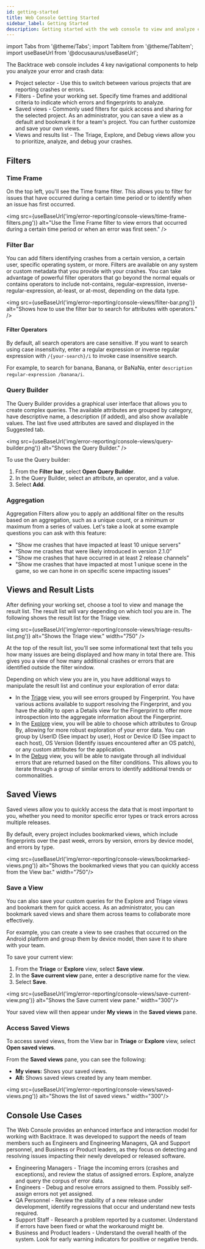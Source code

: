 ```yaml
---
id: getting-started
title: Web Console Getting Started
sidebar_label: Getting Started
description: Getting started with the web console to view and analyze error and crash data.
---
```


import Tabs from '@theme/Tabs';
import TabItem from '@theme/TabItem';
import useBaseUrl from '@docusaurus/useBaseUrl';

The Backtrace web console includes 4 key navigational components to help you analyze your error and crash data:

- Project selector - Use this to switch between various projects that are reporting crashes or errors.
- Filters - Define your working set. Specify time frames and additional criteria to indicate which errors and fingerprints to analyze.
- Saved views - Commonly used filters for quick access and sharing for the selected project. As an administrator, you can save a view as a default and bookmark it for a team's project. You can further customize and save your own views.
- Views and results list - The Triage, Explore, and Debug views allow you to prioritize, analyze, and debug your crashes.

## Filters

### Time Frame

On the top left, you'll see the Time frame filter. This allows you to filter for issues that have occurred during a certain time period or to identify when an issue has first occurred.

<img src={useBaseUrl('img/error-reporting/console-views/time-frame-filters.png')} alt="Use the Time Frame filter to view errors that occurred during a certain time period or when an error was first seen." />

### Filter Bar

You can add filters identifying crashes from a certain version, a certain user, specific operating system, or more. Filters are available on any system or custom metadata that you provide with your crashes. You can take advantage of powerful filter operators that go beyond the normal equals or contains operators to include not-contains, regular-expression, inverse-regular-expression, at-least, or at-most, depending on the data type.

<img src={useBaseUrl('img/error-reporting/console-views/filter-bar.png')} alt="Shows how to use the filter bar to search for attributes with operators." />

#### Filter Operators

By default, all search operators are case sensitive. If you want to search using case insensitivity, enter a regular expression or inverse regular expression with `/{your-search}/i` to invoke case insensitive search.

For example, to search for banana, Banana, or BaNaNa, enter `description regular-expression /banana/i`.

### Query Builder

The Query Builder provides a graphical user interface that allows you to create complex queries. The available attributes are grouped by category, have descriptive name, a description (if added), and also show available values. The last five used attributes are saved and displayed in the Suggested tab.

<img src={useBaseUrl('img/error-reporting/console-views/query-builder.png')} alt="Shows the Query Builder." />

To use the Query builder:

1. From the **Filter bar**, select **Open Query Builder**.
1. In the Query Builder, select an attribute, an operator, and a value.
1. Select **Add**.

### Aggregation

Aggregation Filters allow you to apply an additional filter on the results based on an aggregation, such as a unique count, or a minimum or maximum from a series of values. Let's take a look at some example questions you can ask with this feature:

- "Show me crashes that have impacted at least 10 unique servers"
- “Show me crashes that were likely introduced in version 2.1.0”
- "Show me crashes that have occurred in at least 2 release channels”
- "Show me crashes that have impacted at most 1 unique scene in the game, so we can hone in on specific scene impacting issues"

## Views and Result Lists

After defining your working set, choose a tool to view and manage the result list. The result list will vary depending on which tool you are in. The following shows the result list for the Triage view.

<img src={useBaseUrl('img/error-reporting/console-views/triage-results-list.png')} alt="Shows the Triage view." width="750" />

At the top of the result list, you'll see some informational text that tells you how many issues are being displayed and how many in total there are. This gives you a view of how many additional crashes or errors that are identified outside the filter window.

Depending on which view you are in, you have additional ways to manipulate the result list and continue your exploration of error data:

- In the [Triage](/error-reporting/web-console/triage) view, you will see errors grouped by Fingerprint. You have various actions available to support resolving the Fingerprint, and you have the ability to open a Details view for the Fingerprint to offer more introspection into the aggregate information about the Fingerprint.
- In the [Explore](/error-reporting/web-console/explore) view, you will be able to choose which attributes to Group By, allowing for more robust exploration of your error data. You can group by UserID (See impact by user), Host or Device ID (See impact to each host), OS Version (Identify issues encountered after an OS patch), or any custom attributes for the application.
- In the [Debug](/error-reporting/web-console/debug) view, you will be able to navigate through all individual errors that are returned based on the filter conditions. This allows you to iterate through a group of similar errors to identify additional trends or commonalities.

## Saved Views

Saved views allow you to quickly access the data that is most important to you, whether you need to monitor specific error types or track errors across multiple releases.

By default, every project includes bookmarked views, which include fingerprints over the past week, errors by version, errors by device model, and errors by type.

<img src={useBaseUrl('img/error-reporting/console-views/bookmarked-views.png')} alt="Shows the bookmarked views that you can quickly access from the View bar." width="750"/>

### Save a View

You can also save your custom queries for the Explore and Triage views and bookmark them for quick access. As an administrator, you can bookmark saved views and share them across teams to collaborate more effectively.

For example, you can create a view to see crashes that occurred on the Android platform and group them by device model, then save it to share with your team.

To save your current view:

1. From the **Triage** or **Explore** view, select **Save view**.
1. In the **Save current view** pane, enter a descriptive name for the view.
1. Select **Save**.

<img src={useBaseUrl('img/error-reporting/console-views/save-current-view.png')} alt="Shows the Save current view pane." width="300"/>

Your saved view will then appear under **My views** in the **Saved views** pane.

### Access Saved Views

To access saved views, from the View bar in **Triage** or **Explore** view, select **Open saved views**.

From the **Saved views** pane, you can see the following:

- **My views:** Shows your saved views.
- **All:** Shows saved views created by any team member.

<img src={useBaseUrl('img/error-reporting/console-views/saved-views.png')} alt="Shows the list of saved views." width="300"/>

## Console Use Cases

The Web Console provides an enhanced interface and interaction model for working with Backtrace. It was developed to support the needs of team members such as Engineers and Engineering Managers, QA and Support personnel, and Business or Product leaders, as they focus on detecting and resolving issues impacting their newly developed or released software.

- Engineering Managers - Triage the incoming errors (crashes and exceptions), and review the status of assigned errors. Explore, analyze and query the corpus of error data.
- Engineers - Debug and resolve errors assigned to them. Possibly self-assign errors not yet assigned.
- QA Personnel - Review the stability of a new release under development, identify regressions that occur and understand new tests required.
- Support Staff - Research a problem reported by a customer. Understand if errors have been fixed or what the workaround might be.
- Business and Product leaders - Understand the overall health of the system. Look for early warning indicators for positive or negative trends.
